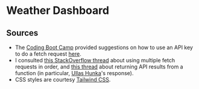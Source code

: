 # Weather Dashboard

## Sources

* The [Coding Boot Camp](https://coding-boot-camp.github.io/full-stack/) provided suggestions on how to use an API key to do a fetch request [here](https://coding-boot-camp.github.io/full-stack/apis/how-to-use-api-keys).
* I consulted [this StackOverflow thread](https://stackoverflow.com/questions/69885848/how-to-get-multiple-fetch-functions-execute-in-order) about using multiple fetch requests in order, and [this thread](https://stackoverflow.com/questions/51417108/how-can-i-return-the-fetch-api-results-from-a-function) about returning API results from a function (in particular, [Ullas Hunka](https://stackoverflow.com/users/1981644/ullas-hunka)'s response).
* CSS styles are courtesy [Tailwind CSS](https://tailwindcss.com).